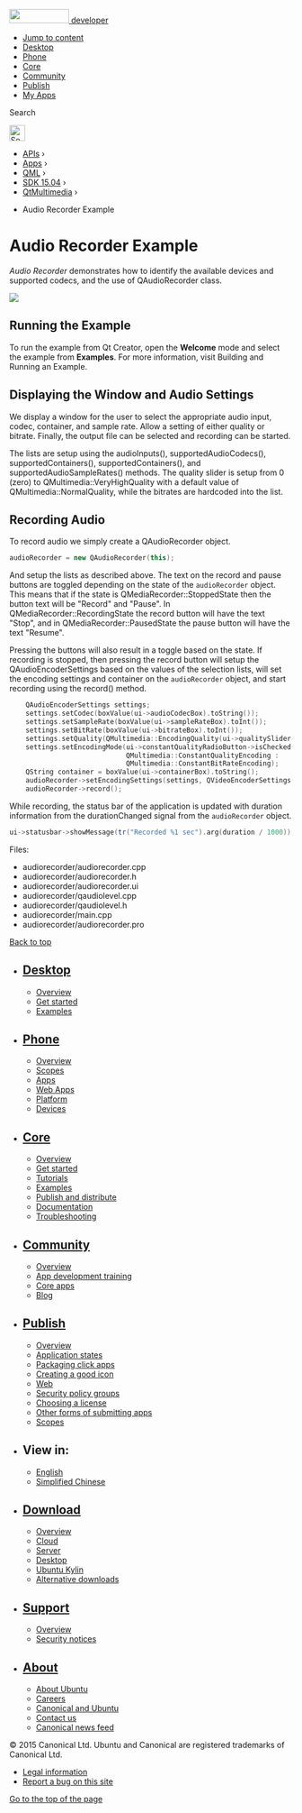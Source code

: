 <a href="https://developer.ubuntu.com/" class="logo-ubuntu"><img src="https://developer.ubuntu.com/assets/sites/ubuntu/latest/u/img/logos/logo-ubuntu-orange.svg" width="106" height="25" /> <span>developer</span></a>

-   [Jump to content](index.html#main-content)
-   [Desktop](https://developer.ubuntu.com/en/desktop/)
-   [Phone](https://developer.ubuntu.com/en/phone/)
-   [Core](https://developer.ubuntu.com/core)
-   [Community](https://developer.ubuntu.com/en/community/)
-   [Publish](https://developer.ubuntu.com/en/publish/)
-   [My Apps](https://myapps.developer.ubuntu.com/)

Search

<img src="https://developer.ubuntu.com/assets/sites/ubuntu/latest/u/img/search-white.svg" alt="Search" height="28" />

-   [APIs](../../../../index.html) ›
-   [Apps](../../../index.html) ›
-   [QML](../../index.html) ›
-   <a href="../index.html" class="sub-nav-item">SDK 15.04</a> ›
-   <a href="../QtMultimedia/index.html" class="sub-nav-item">QtMultimedia</a> ›

<!-- -->

-   Audio Recorder Example

Audio Recorder Example
======================

<span class="subtitle"></span>
<span id="details"></span>
*Audio Recorder* demonstrates how to identify the available devices and supported codecs, and the use of QAudioRecorder class.

![](https://developer.ubuntu.com/static/devportal_uploaded/a4e169c4-1c26-414e-abc3-55c818b758ea-api/apps/qml/sdk-15.04/qtmultimedia-audiorecorder-example/images/audiorecorder.png)

<span id="running-the-example"></span>
Running the Example
-------------------

To run the example from Qt Creator, open the **Welcome** mode and select the example from **Examples**. For more information, visit Building and Running an Example.

<span id="displaying-the-window-and-audio-settings"></span>
Displaying the Window and Audio Settings
----------------------------------------

We display a window for the user to select the appropriate audio input, codec, container, and sample rate. Allow a setting of either quality or bitrate. Finally, the output file can be selected and recording can be started.

The lists are setup using the audioInputs(), supportedAudioCodecs(), supportedContainers(), supportedContainers(), and supportedAudioSampleRates() methods. The quality slider is setup from 0 (zero) to QMultimedia::VeryHighQuality with a default value of QMultimedia::NormalQuality, while the bitrates are hardcoded into the list.

<span id="recording-audio"></span>
Recording Audio
---------------

To record audio we simply create a QAudioRecorder object.

``` cpp
audioRecorder = new QAudioRecorder(this);
```

And setup the lists as described above. The text on the record and pause buttons are toggled depending on the state of the `audioRecorder` object. This means that if the state is QMediaRecorder::StoppedState then the button text will be "Record" and "Pause". In QMediaRecorder::RecordingState the record button will have the text "Stop", and in QMediaRecorder::PausedState the pause button will have the text "Resume".

Pressing the buttons will also result in a toggle based on the state. If recording is stopped, then pressing the record button will setup the QAudioEncoderSettings based on the values of the selection lists, will set the encoding settings and container on the `audioRecorder` object, and start recording using the record() method.

``` cpp
    QAudioEncoderSettings settings;
    settings.setCodec(boxValue(ui->audioCodecBox).toString());
    settings.setSampleRate(boxValue(ui->sampleRateBox).toInt());
    settings.setBitRate(boxValue(ui->bitrateBox).toInt());
    settings.setQuality(QMultimedia::EncodingQuality(ui->qualitySlider->value()));
    settings.setEncodingMode(ui->constantQualityRadioButton->isChecked() ?
                             QMultimedia::ConstantQualityEncoding :
                             QMultimedia::ConstantBitRateEncoding);
    QString container = boxValue(ui->containerBox).toString();
    audioRecorder->setEncodingSettings(settings, QVideoEncoderSettings(), container);
    audioRecorder->record();
```

While recording, the status bar of the application is updated with duration information from the durationChanged signal from the `audioRecorder` object.

``` cpp
ui->statusbar->showMessage(tr("Recorded %1 sec").arg(duration / 1000));
```

Files:

-   audiorecorder/audiorecorder.cpp
-   audiorecorder/audiorecorder.h
-   audiorecorder/audiorecorder.ui
-   audiorecorder/qaudiolevel.cpp
-   audiorecorder/qaudiolevel.h
-   audiorecorder/main.cpp
-   audiorecorder/audiorecorder.pro

[Back to top](index.html#)

-   [Desktop](https://developer.ubuntu.com/en/desktop/)
    ---------------------------------------------------

    -   [Overview](https://developer.ubuntu.com/en/desktop/)
    -   [Get started](http://snapcraft.io/?utm_source=developer.ubuntu.com&utm_medium=devportal&utm_term=snaps%20snapcraft%20desktop&utm_content=menu&utm_campaign=duc_snappers)
    -   [Examples](https://github.com/ubuntu/snappy-playpen)

-   [Phone](https://developer.ubuntu.com/en/phone/)
    -----------------------------------------------

    -   [Overview](https://developer.ubuntu.com/en/phone/)
    -   [Scopes](https://developer.ubuntu.com/en/phone/scopes/)
    -   [Apps](https://developer.ubuntu.com/en/phone/apps/)
    -   [Web Apps](https://developer.ubuntu.com/en/phone/web/)
    -   [Platform](https://developer.ubuntu.com/en/phone/platform/)
    -   [Devices](https://developer.ubuntu.com/en/phone/devices/)

-   [Core](https://developer.ubuntu.com/core)
    -----------------------------------------

    -   [Overview](https://developer.ubuntu.com/core)
    -   [Get started](https://developer.ubuntu.com/core/get-started)
    -   [Tutorials](https://developer.ubuntu.com/core/tutorials)
    -   [Examples](https://developer.ubuntu.com/core/examples)
    -   [Publish and distribute](https://developer.ubuntu.com/core/publish-and-distribute)
    -   [Documentation](https://developer.ubuntu.com/core/documentation)
    -   [Troubleshooting](https://developer.ubuntu.com/core/troubleshooting)

-   [Community](https://developer.ubuntu.com/en/community/)
    -------------------------------------------------------

    -   [Overview](https://developer.ubuntu.com/en/community/)
    -   [App development training](https://developer.ubuntu.com/en/community/training/)
    -   [Core apps](https://developer.ubuntu.com/en/community/core-apps/)
    -   [Blog](https://developer.ubuntu.com/en/community/blog/)

-   [Publish](https://developer.ubuntu.com/en/publish/)
    ---------------------------------------------------

    -   [Overview](https://developer.ubuntu.com/en/publish/)
    -   [Application states](https://developer.ubuntu.com/en/publish/application-states/)
    -   [Packaging click apps](https://developer.ubuntu.com/en/publish/packaging-click-apps/)
    -   [Creating a good icon](https://developer.ubuntu.com/en/publish/creating-a-good-icon/)
    -   [Web](https://developer.ubuntu.com/en/publish/web/)
    -   [Security policy groups](https://developer.ubuntu.com/en/publish/security-policy-groups/)
    -   [Choosing a license](https://developer.ubuntu.com/en/publish/choosing-a-license/)
    -   [Other forms of submitting apps](https://developer.ubuntu.com/en/publish/other-forms-of-submitting-apps/)
    -   [Scopes](https://developer.ubuntu.com/en/publish/scopes/)

-   View in:
    --------

    -   [English](index.html "Change to language: English")
    -   [Simplified Chinese](index.html "Change to language: Simplified Chinese")

-   [Download](http://ubuntu.com/download/)
    ---------------------------------------

    -   [Overview](http://ubuntu.com/download)
    -   [Cloud](http://ubuntu.com/download/cloud)
    -   [Server](http://ubuntu.com/download/server)
    -   [Desktop](http://ubuntu.com/download/desktop)
    -   [Ubuntu Kylin](http://ubuntu.com/download/ubuntu-kylin)
    -   [Alternative downloads](http://ubuntu.com/download/alternative-downloads)

-   [Support](http://ubuntu.com/support/)
    -------------------------------------

    -   [Overview](http://ubuntu.com/support)
    -   [Security notices](http://www.ubuntu.com/usn/)

-   [About](http://ubuntu.com/about/)
    ---------------------------------

    -   [About Ubuntu](http://ubuntu.com/about/about-ubuntu)
    -   [Careers](http://www.canonical.com/careers)
    -   [Canonical and Ubuntu](http://ubuntu.com/about/canonical-and-ubuntu)
    -   [Contact us](http://ubuntu.com/about/contact-us)
    -   [Canonical news feed](http://insights.ubuntu.com/feed/)

© 2015 Canonical Ltd. Ubuntu and Canonical are registered trademarks of Canonical Ltd.

-   [Legal information](http://www.ubuntu.com/legal)
-   [Report a bug on this site](https://bugs.launchpad.net/developer-ubuntu-com/)

<span class="accessibility-aid">[Go to the top of the page](index.html#)</span>
